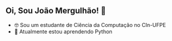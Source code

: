 ## Oi, Sou João Mergulhão! :ocean:

- 🤓 Sou um estudante de Ciência da Computação no CIn-UFPE
- :snake: Atualmente estou aprendendo Python



  
